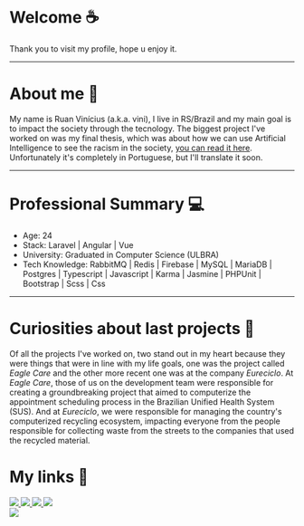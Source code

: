 # Welcome ☕
Thank you to visit my profile, hope u enjoy it.

---
# About me 🦝

My name is Ruan Vinícius (a.k.a. vini), I live in RS/Brazil and my main goal is to impact the society through the tecnology. The biggest project I've worked on was my final thesis, which was about how we can use Artificial Intelligence to see the racism in the society, [you can read it here](https://www.linkedin.com/in/ruan-vinicius/overlay/1704720540892/single-media-viewer/?profileId=ACoAAB5T3vUB0PZL4DZEeeikSjqJrdDUn3J5zAQ). Unfortunately it's completely in Portuguese, but I'll translate it soon.

---
# Professional Summary 💻

- Age: 24
- Stack: Laravel | Angular | Vue 
- University: Graduated in Computer Science (ULBRA)
- Tech Knowledge: RabbitMQ | Redis | Firebase | MySQL | MariaDB | Postgres | Typescript | Javascript | Karma | Jasmine | PHPUnit | Bootstrap | Scss | Css
---
# Curiosities about last projects 🔎

Of all the projects I've worked on, two stand out in my heart because they were things that were in line with my life goals, one was the project called *Eagle Care* and the other more recent one was at the company *Eureciclo*.
At *Eagle Care*, those of us on the development team were responsible for creating a groundbreaking project that aimed to computerize the appointment scheduling process in the Brazilian Unified Health System (SUS). 
And at *Eureciclo*, we were responsible for managing the country's computerized recycling ecosystem, impacting everyone from the people responsible for collecting waste from the streets to the companies that used the recycled material.

# My links 🔗

<div>
    <a target='_blank' href="https://twitch.tv/vinidotruan">
        <img src="https://img.shields.io/badge/Twitch-9146FF?style=for-the-badge&logo=twitch&logoColor=white">
    </a>
    <a target='_blank' href="https://instagram.com/vinidotruan">
        <img src="https://img.shields.io/badge/Instagram-E4405F?style=for-the-badge&logo=instagram&logoColor=white">
    </a>
    <a target='_blank' href="https://linkedin.com/in/ruan-vinicius">
        <img src="https://img.shields.io/badge/LinkedIn-0077B5?style=for-the-badge&logo=linkedin&logoColor=white">
    </a>
    <a target='_blank' href="https://dev.to/vinidotruan">
        <img src="https://img.shields.io/badge/dev.to-0A0A0A?style=for-the-badge&logo=dev.to&logoColor=white">
    </a>
</div>

<img src="https://www.xtrafondos.com/wallpapers/jake-lofi-hora-de-aventura-8448.jpg">
